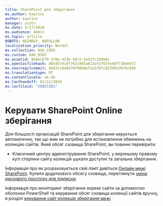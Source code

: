 ```yaml
---
title: SharePoint для зберігання
ms.author: kaarins
author: kaarins
manager: scotv
ms.date: 5/17/2018
ms.audience: Admin
ms.topic: article
ROBOTS: NOINDEX, NOFOLLOW
localization_priority: Normal
ms.collection: Adm_O365
ms.custom: Adm_O365
ms.assetid: 8e0ec879-3f0e-423b-9d72-5e52fc2b9e0c
ms.openlocfilehash: d05db74c8f7631865a813af2765fe48f718eb972
ms.sourcegitcommit: dd43cc0a9470f98b8ef2a3787c823801d674c666
ms.translationtype: MT
ms.contentlocale: uk-UA
ms.lasthandoff: 02/12/2019
ms.locfileid: "29927201"
---
```

# <a name="manage-your-sharepoint-online-storage"></a>Керувати SharePoint Online зберігання

Для більшості організацій SharePoint для зберігання керується автоматично, так що вам не потрібно для встановлення обмежень на колекцію сайтів. Який обсяг сховища SharePoint, ви повинні перевірити:
  
- Класичний центру адміністрування SharePoint, у верхньому правому куті сторінки сайту колекцій шукати доступні та загальна зберігання.
    
Інформація про як розраховується свій ліміт дивіться [Онлайн межі SharePoint](https://go.microsoft.com/fwlink/p/?LinkID=856113). Купити додаткового обсягу сховища, переглянути [зміни дискового простору для підписки](https://go.microsoft.com/fwlink/?linkid=866428).
  
Інформація про моніторинг зберігання окремі сайти за допомогою оболонки PowerShell та керування обсяг сховища колекції сайтів вручну, в розділі [керування сайт колекція зберігання межі](https://go.microsoft.com/fwlink/?linkid=867833)
  

